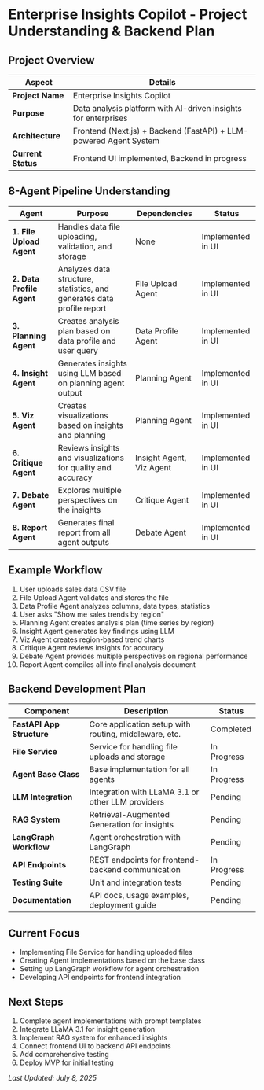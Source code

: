 # Enterprise Insights Copilot - Project Understanding & Backend Plan

## Project Overview

| Aspect | Details |
|--------|---------|
| **Project Name** | Enterprise Insights Copilot |
| **Purpose** | Data analysis platform with AI-driven insights for enterprises |
| **Architecture** | Frontend (Next.js) + Backend (FastAPI) + LLM-powered Agent System |
| **Current Status** | Frontend UI implemented, Backend in progress |

## 8-Agent Pipeline Understanding

| Agent | Purpose | Dependencies | Status |
|-------|---------|-------------|--------|
| **1. File Upload Agent** | Handles data file uploading, validation, and storage | None | Implemented in UI |
| **2. Data Profile Agent** | Analyzes data structure, statistics, and generates data profile report | File Upload Agent | Implemented in UI |
| **3. Planning Agent** | Creates analysis plan based on data profile and user query | Data Profile Agent | Implemented in UI |
| **4. Insight Agent** | Generates insights using LLM based on planning agent output | Planning Agent | Implemented in UI |
| **5. Viz Agent** | Creates visualizations based on insights and planning | Planning Agent | Implemented in UI |
| **6. Critique Agent** | Reviews insights and visualizations for quality and accuracy | Insight Agent, Viz Agent | Implemented in UI |
| **7. Debate Agent** | Explores multiple perspectives on the insights | Critique Agent | Implemented in UI |
| **8. Report Agent** | Generates final report from all agent outputs | Debate Agent | Implemented in UI |

## Example Workflow

1. User uploads sales data CSV file
2. File Upload Agent validates and stores the file
3. Data Profile Agent analyzes columns, data types, statistics
4. User asks "Show me sales trends by region"
5. Planning Agent creates analysis plan (time series by region)
6. Insight Agent generates key findings using LLM
7. Viz Agent creates region-based trend charts
8. Critique Agent reviews insights for accuracy
9. Debate Agent provides multiple perspectives on regional performance
10. Report Agent compiles all into final analysis document

## Backend Development Plan

| Component | Description | Status |
|-----------|-------------|--------|
| **FastAPI App Structure** | Core application setup with routing, middleware, etc. | Completed |
| **File Service** | Service for handling file uploads and storage | In Progress |
| **Agent Base Class** | Base implementation for all agents | In Progress |
| **LLM Integration** | Integration with LLaMA 3.1 or other LLM providers | Pending |
| **RAG System** | Retrieval-Augmented Generation for insights | Pending |
| **LangGraph Workflow** | Agent orchestration with LangGraph | Pending |
| **API Endpoints** | REST endpoints for frontend-backend communication | In Progress |
| **Testing Suite** | Unit and integration tests | Pending |
| **Documentation** | API docs, usage examples, deployment guide | Pending |

## Current Focus

- Implementing File Service for handling uploaded files
- Creating Agent implementations based on the base class
- Setting up LangGraph workflow for agent orchestration
- Developing API endpoints for frontend integration

## Next Steps

1. Complete agent implementations with prompt templates
2. Integrate LLaMA 3.1 for insight generation
3. Implement RAG system for enhanced insights
4. Connect frontend UI to backend API endpoints
5. Add comprehensive testing
6. Deploy MVP for initial testing

_Last Updated: July 8, 2025_
